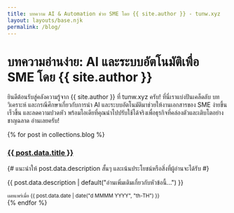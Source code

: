 ```yaml
---
title: บทความ AI & Automation ช่วย SME โดย {{ site.author }} - tunw.xyz
layout: layouts/base.njk
permalink: /blog/
---
```

# บทความอ่านง่าย: AI และระบบอัตโนมัติเพื่อ SME โดย {{ site.author }}

ยินดีต้อนรับสู่คลังความรู้จาก {{ site.author }} ที่ tunw.xyz ครับ! ที่นี่เราแบ่งปันเคล็ดลับ บทวิเคราะห์ และกรณีศึกษาเกี่ยวกับการนำ AI และระบบอัตโนมัติมาช่วยให้งานเอกสารของ SME ง่ายขึ้น เร็วขึ้น และลดความปวดหัว พร้อมไอเดียที่คุณนำไปปรับใช้ได้จริงเพื่อธุรกิจที่คล่องตัวและเติบโตอย่างชาญฉลาด อ่านเลยครับ!

<div class="blog-grid">
{% for post in collections.blog %}
  <article class="blog-card">
    <a href="{{ post.url }}">
      <h3>{{ post.data.title }}</h3>
    </a>
    {# แนะนำให้ post.data.description สั้นๆ และเน้นประโยชน์หรือสิ่งที่ผู้อ่านจะได้รับ #}
    <p>{{ post.data.description | default("อ่านเพิ่มเติมเกี่ยวกับหัวข้อนี้...") }}</p>
    <small class="post-date">เผยแพร่เมื่อ {{ post.data.date | date("d MMMM YYYY", "th-TH") }}</small>
  </article>
{% endfor %}
</div>